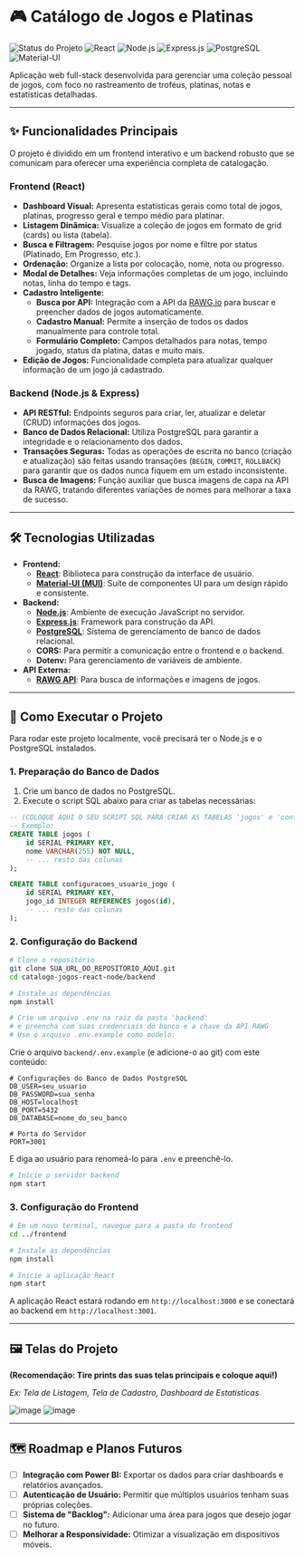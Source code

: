 # 🎮 Catálogo de Jogos e Platinas

![Status do Projeto](https://img.shields.io/badge/status-em_desenvolvimento-yellow)
![React](https://img.shields.io/badge/React-20232A?style=for-the-badge&logo=react&logoColor=61DAFB)
![Node.js](https://img.shields.io/badge/Node.js-339933?style=for-the-badge&logo=nodedotjs&logoColor=white)
![Express.js](https://img.shields.io/badge/Express.js-000000?style=for-the-badge&logo=express&logoColor=white)
![PostgreSQL](https://img.shields.io/badge/PostgreSQL-316192?style=for-the-badge&logo=postgresql&logoColor=white)
![Material-UI](https://img.shields.io/badge/Material--UI-0081CB?style=for-the-badge&logo=mui&logoColor=white)

Aplicação web full-stack desenvolvida para gerenciar uma coleção pessoal de jogos, com foco no rastreamento de troféus, platinas, notas e estatísticas detalhadas.

---

## ✨ Funcionalidades Principais

O projeto é dividido em um frontend interativo e um backend robusto que se comunicam para oferecer uma experiência completa de catalogação.

### Frontend (React)

* **Dashboard Visual:** Apresenta estatísticas gerais como total de jogos, platinas, progresso geral e tempo médio para platinar.
* **Listagem Dinâmica:** Visualize a coleção de jogos em formato de grid (cards) ou lista (tabela).
* **Busca e Filtragem:** Pesquise jogos por nome e filtre por status (Platinado, Em Progresso, etc.).
* **Ordenação:** Organize a lista por colocação, nome, nota ou progresso.
* **Modal de Detalhes:** Veja informações completas de um jogo, incluindo notas, linha do tempo e tags.
* **Cadastro Inteligente:**
    * **Busca por API:** Integração com a API da [RAWG.io](https://rawg.io/) para buscar e preencher dados de jogos automaticamente.
    * **Cadastro Manual:** Permite a inserção de todos os dados manualmente para controle total.
    * **Formulário Completo:** Campos detalhados para notas, tempo jogado, status da platina, datas e muito mais.
* **Edição de Jogos:** Funcionalidade completa para atualizar qualquer informação de um jogo já cadastrado.

### Backend (Node.js & Express)

* **API RESTful:** Endpoints seguros para criar, ler, atualizar e deletar (CRUD) informações dos jogos.
* **Banco de Dados Relacional:** Utiliza PostgreSQL para garantir a integridade e o relacionamento dos dados.
* **Transações Seguras:** Todas as operações de escrita no banco (criação e atualização) são feitas usando transações (`BEGIN`, `COMMIT`, `ROLLBACK`) para garantir que os dados nunca fiquem em um estado inconsistente.
* **Busca de Imagens:** Função auxiliar que busca imagens de capa na API da RAWG, tratando diferentes variações de nomes para melhorar a taxa de sucesso.

---

## 🛠️ Tecnologias Utilizadas

* **Frontend:**
    * [**React**](https://react.dev/): Biblioteca para construção da interface de usuário.
    * [**Material-UI (MUI)**](https://mui.com/): Suíte de componentes UI para um design rápido e consistente.
* **Backend:**
    * [**Node.js**](https://nodejs.org/): Ambiente de execução JavaScript no servidor.
    * [**Express.js**](https://expressjs.com/): Framework para construção da API.
    * [**PostgreSQL**](https://www.postgresql.org/): Sistema de gerenciamento de banco de dados relacional.
    * **CORS:** Para permitir a comunicação entre o frontend e o backend.
    * **Dotenv:** Para gerenciamento de variáveis de ambiente.
* **API Externa:**
    * [**RAWG API**](https://rawg.io/apidocs): Para busca de informações e imagens de jogos.

---

## 🚀 Como Executar o Projeto

Para rodar este projeto localmente, você precisará ter o Node.js e o PostgreSQL instalados.

### 1. Preparação do Banco de Dados

1.  Crie um banco de dados no PostgreSQL.
2.  Execute o script SQL abaixo para criar as tabelas necessárias:

```sql
-- (COLOQUE AQUI O SEU SCRIPT SQL PARA CRIAR AS TABELAS 'jogos' e 'configuracoes_usuario_jogo')
-- Exemplo:
CREATE TABLE jogos (
    id SERIAL PRIMARY KEY,
    nome VARCHAR(255) NOT NULL,
    -- ... resto das colunas
);

CREATE TABLE configuracoes_usuario_jogo (
    id SERIAL PRIMARY KEY,
    jogo_id INTEGER REFERENCES jogos(id),
    -- ... resto das colunas
);
```

### 2. Configuração do Backend

```bash
# Clone o repositório
git clone SUA_URL_DO_REPOSITORIO_AQUI.git
cd catalogo-jogos-react-node/backend

# Instale as dependências
npm install

# Crie um arquivo .env na raiz da pasta 'backend'
# e preencha com suas credenciais do banco e a chave da API RAWG
# Use o arquivo .env.example como modelo:
```

Crie o arquivo `backend/.env.example` (e adicione-o ao git) com este conteúdo:
```
# Configurações do Banco de Dados PostgreSQL
DB_USER=seu_usuario
DB_PASSWORD=sua_senha
DB_HOST=localhost
DB_PORT=5432
DB_DATABASE=nome_do_seu_banco

# Porta do Servidor
PORT=3001
```
E diga ao usuário para renomeá-lo para `.env` e preenchê-lo.

```bash
# Inicie o servidor backend
npm start
```

### 3. Configuração do Frontend

```bash
# Em um novo terminal, navegue para a pasta do frontend
cd ../frontend

# Instale as dependências
npm install

# Inicie a aplicação React
npm start
```

A aplicação React estará rodando em `http://localhost:3000` e se conectará ao backend em `http://localhost:3001`.

---

## 🖼️ Telas do Projeto

**(Recomendação: Tire prints das suas telas principais e coloque aqui!)**

*Ex: Tela de Listagem, Tela de Cadastro, Dashboard de Estatísticas*

![image](URL_DA_SUA_IMAGEM_AQUI)
![image](URL_DA_SUA_IMAGEM_AQUI)

---

## 🗺️ Roadmap e Planos Futuros

* [ ] **Integração com Power BI:** Exportar os dados para criar dashboards e relatórios avançados.
* [ ] **Autenticação de Usuário:** Permitir que múltiplos usuários tenham suas próprias coleções.
* [ ] **Sistema de "Backlog":** Adicionar uma área para jogos que desejo jogar no futuro.
* [ ] **Melhorar a Responsividade:** Otimizar a visualização em dispositivos móveis.